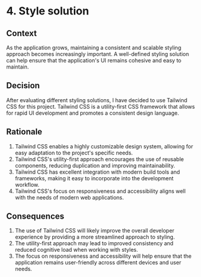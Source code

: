 # 4. Style solution

## Context

As the application grows, maintaining a consistent and scalable styling approach becomes increasingly important. A well-defined styling solution can help ensure that the application's UI remains cohesive and easy to maintain.

## Decision

After evaluating different styling solutions, I have decided to use Tailwind CSS for this project. Tailwind CSS is a utility-first CSS framework that allows for rapid UI development and promotes a consistent design language.

## Rationale

1. Tailwind CSS enables a highly customizable design system, allowing for easy adaptation to the project's specific needs.
2. Tailwind CSS's utility-first approach encourages the use of reusable components, reducing duplication and improving maintainability.
3. Tailwind CSS has excellent integration with modern build tools and frameworks, making it easy to incorporate into the development workflow.
4. Tailwind CSS's focus on responsiveness and accessibility aligns well with the needs of modern web applications.

## Consequences

1. The use of Tailwind CSS will likely improve the overall developer experience by providing a more streamlined approach to styling.
2. The utility-first approach may lead to improved consistency and reduced cognitive load when working with styles.
3. The focus on responsiveness and accessibility will help ensure that the application remains user-friendly across different devices and user needs.
